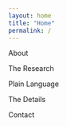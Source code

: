 ```yaml
---
layout: home
title: "Home"
permalink: /
---
```



About  

The Research

Plain Language

The Details

Contact



